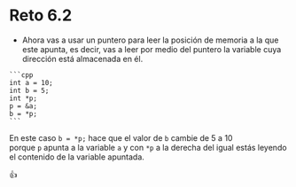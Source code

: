 # Reto 6.2

   * Ahora vas a usar un puntero para leer la posición de memoria a la que este apunta, es decir, vas a
   leer por medio del puntero la variable cuya dirección está almacenada en él.
    
    ```cpp
    int a = 10;
    int b = 5;
    int *p;
    p = &a;
    b = *p;
    ```
    
   En este caso `b = *p;` hace que el valor de `b` cambie de 5 a 10 porque `p` apunta a la 
   variable `a` y con `*p` a la derecha del igual estás leyendo el contenido de la variable apuntada.

   :thumbsup:
